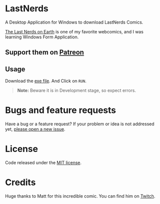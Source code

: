 # LastNerds

A Desktop Application for Windows to download LastNerds Comics.

[The Last Nerds on Earth][comic_url] is one of my favorite webcomics, and I was learning Windows Form Application. 


**Support them on [Patreon][patreon]**
---


## Usage

Download the [exe file][exe_download].
And Click on `RUN`.

> **Note:**  Beware it is in Development stage, so expect errors.

# Bugs and feature requests

Have a bug or a feature request? If your problem or idea is not addressed yet, [please open a new issue][issue].

# License

Code released under the [MIT license][licence].

# Credits

Huge thanks to Matt for this incredible comic. You can find him on [Twitch][twitch]. 





[comic_url]: <http://lastnerdsonearth.com/>
[exe_download]: <https://github.com/MrL1605/LastNerds/blob/master/LastNerd/LastNerd/bin/Debug/LastNerd.exe?raw=true>
[licence]:<https://github.com/MrL1605/LastNerds/blob/master/LICENSE>
[twitch]:<http://www.twitch.tv/MattMelvin>
[issue]:<https://github.com/MrL1605/LastNerds/issues>
[patreon]:<http://www.patreon.com/MattMelvin>
